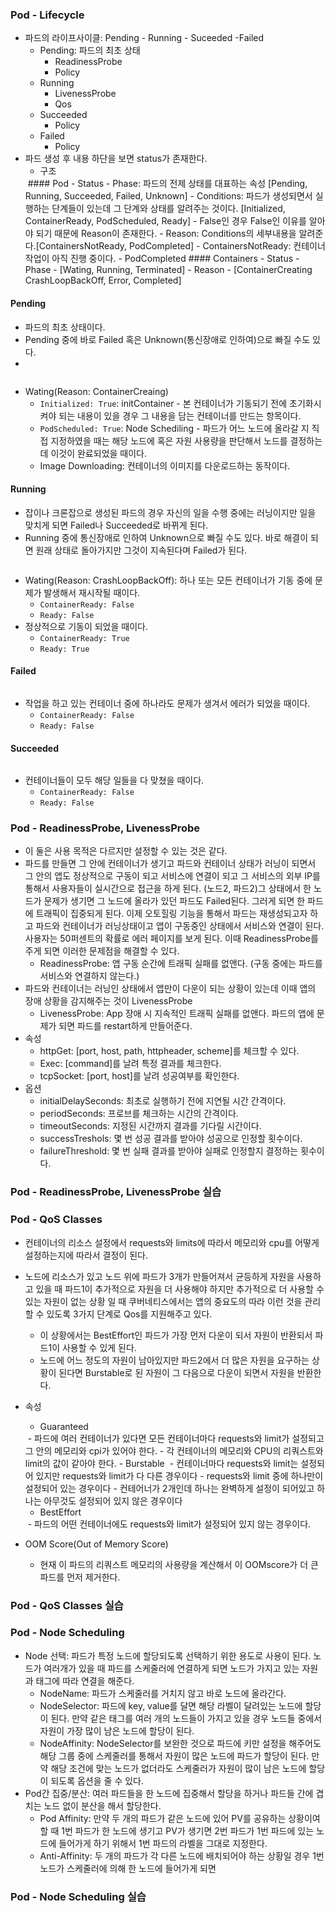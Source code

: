 ### Pod - Lifecycle
- 파드의 라이프사이클: Pending - Running - Suceeded -Failed
    - Pending: 파드의 최초 상태
        - ReadinessProbe
        - Policy
    - Running
        - LivenessProbe
        - Qos
    - Succeeded
        - Policy
    - Failed
        - Policy
- 파드 생성 후 내용 하단을 보면 status가 존재한다.
    - 구조
    <img />
    #### Pod
    -  Status
        - Phase: 파드의 전제 상태를 대표하는 속성 [Pending, Running, Succeeded, Failed, Unknown]
        - Conditions: 파드가 생성되면서 실행하는 단계들이 있는데 그 단계와 상태를 알려주는 것이다. [Initialized, ContainerReady, PodScheduled, Ready]
            - False인 경우 False인 이유를 알아야 되기 때문에 Reason이 존재한다.
        - Reason: Conditions의 세부내용을 알려준다.[ContainersNotReady, PodCompleted]
            - ContainersNotReady: 컨테이너 작업이 아직 진행 중이다.
            - PodCompleted
    #### Containers
    -  Status
        - Phase - [Wating, Running, Terminated]
        - Reason - [ContainerCreating CrashLoopBackOff, Error, Completed]
#### Pending
- 파드의 최초 상태이다.
- Pending 중에 바로 Failed 혹은 Unknown(통신장애로 인하여)으로 빠질 수도 있다.
- 
<img />

- Wating(Reason: ContainerCreaing)
    - `Initialized: True`: initContainer - 본 컨테이너가 기동되기 전에 초기화시켜야 되는 내용이 있을 경우 그 내용을 담는 컨테이너를 만드는 항목이다.
    - `PodScheduled: True`: Node Schediling - 파드가 어느 노드에 올라갈 지 직접 지정하였을 때는 해당 노드에 혹은 자원 사용량을 판단해서 노드를 결정하는데 이것이 완료되었을 때이다.
    -  Image Downloading: 컨테이너의 이미지를 다운로드하는 동작이다.
#### Running
- 잡이나 크론잡으로 생성된 파드의 경우 자신의 일을 수행 중에는 러닝이지만 일을 맞치게 되면 Failed나 Succeeded로 바뀌게 된다.
- Running 중에 통신장애로 인하여 Unknown으로 빠질 수도 있다. 바로 해결이 되면 원래 상태로 돌아가지만 그것이 지속된다며 Failed가 된다.
<img />

- Wating(Reason: CrashLoopBackOff): 하나 또는 모든 컨테이너가 기동 중에 문제가 발생해서 재시작될 때이다.
    - `ContainerReady: False`
    - `Ready: False`
- 정상적으로 기동이 되었을 때이다.
    - `ContainerReady: True`
    - `Ready: True`
#### Failed
<img />

- 작업을 하고 있는 컨테이너 중에 하나라도 문제가 생겨서 에러가 되었을 때이다.
    - `ContainerReady: False`
    - `Ready: False`

#### Succeeded
<img />

- 컨테이너들이 모두 해당 일들을 다 맞쳤을 때이다.
    - `ContainerReady: False`
    - `Ready: False`

### Pod - ReadinessProbe, LivenessProbe
- 이 둘은 사용 목적은 다르지만 설정할 수 있는 것은 같다.
- 파드를 만들면 그 안에 컨테이너가 생기고 파드와 컨테이너 상태가 러닝이 되면서 그 안의 앱도 정상적으로 구동이 되고 서비스에 연결이 되고 그 서비스의 외부 IP를 통해서 사용자들이 실시간으로 접근을 하게 된다. (노드2, 파드2)그 상태에서 한 노드가 문제가 생기면 그 노드에 올라가 있던 파드도 Failed된다. 그러게 되면 한 파드에 트래픽이 집중되게 된다. 이제 오토힐링 기능을 통해서 파드는 재생성되고자 하고 파드와 컨테이너가 러닝상태이고 앱이 구동중인 상태에서 서비스와 연결이 된다. 사용자는 50퍼센트의 확률로 에러 페이지를 보게 된다. 이때 ReadinessProbe를 주게 되면 이러한 문제점을 해결할 수 있다.
    - ReadinessProbe: 앱 구동 순간에 트래픽 실패를 없앤다. (구동 중에는 파드를 서비스와 연결하지 않는다.)
- 파드와 컨테이너는 러닝인 상태에서 앱만이 다운이 되는 상황이 있는데 이때 앱의 장애 상황을 감지해주는 것이 LivenessProbe
    - LivenessProbe: App 장애 시 지속적인 트래픽 실패를 없앤다. 파드의 앱에 문제가 되면 파드를 restart하게 만들어준다.
- 속성
    - httpGet: [port, host, path, httpheader, scheme]를 체크할 수 있다.
    - Exec: [command]를 날려 특정 결과를 체크한다.
    - tcpSocket: [port, host]를 날려 성공여부를 확인한다.
- 옵션
    - initialDelaySeconds: 최초로 실행하기 전에 지연될 시간 간격이다.
    - periodSeconds: 프로브를 체크하는 시간의 간격이다.
    - timeoutSeconds: 지정된 시간까지 결과를 기다릴 시간이다.
    - successTreshols: 몇 번 성공 결과를 받아야 성공으로 인정할 횟수이다.
    - failureThreshold: 몇 번 실패 결과를 받아야 실패로 인정할지 결정하는 횟수이다.


### Pod - ReadinessProbe, LivenessProbe 실습


### Pod - QoS Classes
- 컨테이너의 리소스 설정에서 requests와 limits에 따라서 메모리와 cpu를 어떻게 설정하는지에 따라서 결정이 된다.
- 노드에 리소스가 있고 노드 위에 파드가 3개가 만들어져서 균등하게 자원을 사용하고 있을 때 파드1이 추가적으로 자원을 더 사용해야 하지만 추가적으로 더 사용할 수 있는 자원이 없는 상황 일 때 쿠버네티스에서는 앱의 중요도의 따라 이런 것을 관리할 수 있도록 3가지 단계로 Qos를 지원해주고 있다.
    - 이 상황에서는 BestEffort인 파드가 가장 먼저 다운이 되서 자원이 반환되서 파드1이 사용할 수 있게 된다.
    - 노드에 어느 정도의 자원이 남아있지만 파드2에서 더 많은 자원을 요구하는 상황이 된다면 Burstable로 된 자원이 그 다음으로 다운이 되면서 자원을 반환한다.
- 속성
    - Guaranteed
    <img />
     - 파드에 여러 컨테이너가 있다면 모든 컨테이너마다 requests와 limit가 설정되고 그 안의 메모리와 cpi가 있어야 한다.
     - 각 컨테이너의 메모리와 CPU의 리쿼스트와 limit의 값이 같아야 한다.
    - Burstable
    <img />
     - 컨테이너마다 requests와 limit는 설정되어 있지만 requests와 limit가 다 다른 경우이다
     - requests와 limit  중에 하나만이 설정되어 있는 경우이다
     - 컨테어너가 2개인데 하나는 완벽하게 설정이 되어있고 하나는 아무것도 설정되어 있지 않은 경우이다

    - BestEffort
    <img />
     - 파드의 어떤 컨테이너에도 requests와 limit가 설정되어 있지 않는 경우이다.
- OOM Score(Out of Memory Score)
    - 현재 이 파드의 리쿼스트 메모리의 사용량을 계산해서 이 OOMscore가 더 큰 파드를 먼저 제거한다.

### Pod - QoS Classes 실습

### Pod - Node Scheduling
- Node 선택: 파드가 특정 노드에 할당되도록 선택하기 위한 용도로 사용이 된다. 노드가 여러개가 있을 때 파드를 스케줄러에 연결하게 되면 노드가 가지고 있는 자원과 태그에 따라 연결을 해준다.
    - NodeName: 파드가 스케줄러를 거치지 않고 바로 노드에 올라간다.
    - NodeSelector: 파드에 key, value를 달면 해당 라벨이 달려있는 노드에 할당이 된다. 만약 같은 태그를 여러 개의 노드들이 가지고 있을 경우 노드들 중에서 자원이 가장 많이 남은 노드에 할당이 된다.
    - NodeAffinity: NodeSelector를 보완한 것으로 파드에 키만 설정을 해주어도 해당 그룹 중에 스케줄러를 통해서 자원이 많은 노드에 파드가 할당이 된다. 만약 해당 조건에 맞는 노드가 없더라도 스케줄러가 자원이 많이 남은 노드에 할당이 되도록 옵션을 줄 수 있다.
- Pod간 집중/분산: 여러 파드들을 한 노드에 집중해서 할당을 하거나 파드들 간에 겹치는 노드 없이 분산을 해서 할당한다.
    - Pod Affinity: 만약 두 개의 파드가 같은 노드에 있어 PV를 공유하는 상황이여 할 때 1번 파드가 한 노드에 생기고 PV가 생기면 2번 파드가 1번 파드에 있는 노드에 들어가게 하기 위해서 1번 파드의 라벨을 그대로 지정한다.
    - Anti-Affinity: 두 개의 파드가 각 다른 노드에 배치되어야 하는 상황일 경우 1번 노드가 스케줄러에 의해 한 노드에 들어가게 되면 


### Pod - Node Scheduling 실습